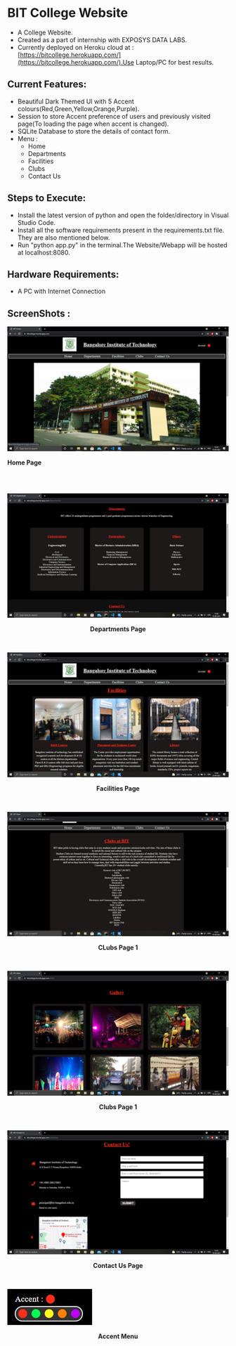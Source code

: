 # BIT College Website

- A College Website.
- Created as a part of internship with EXPOSYS DATA LABS.
- Currently deployed on Heroku cloud at : [https://bitcollege.herokuapp.com/](https://bitcollege.herokuapp.com/).Use Laptop/PC for best results.

## Current Features:

- Beautiful Dark Themed UI with 5 Accent colours(Red,Green,Yellow,Orange,Purple).
- Session to store Accent preference of users and previously visited page(To loading the page when accent is changed).
- SQLite Database to store the details of contact form.
- Menu :
  - Home
  - Departments
  - Facilities
  - Clubs
  - Contact Us

## Steps to Execute:

- Install the latest version of python and open the folder/directory in Visual Studio Code.
- Install all the software requirements present in the requirements.txt file. They are also mentioned below.
- Run "python app.py" in the terminal.The Website/Webapp will be hosted at localhost:8080.

## Hardware Requirements:

- A PC with Internet Connection

## ScreenShots :

<p align="center">

![Home Page](/static/images/sc/Home1.JPG)
<br>

**Home Page**

<br>
<br>

![Departments Page](/static/images/sc/Departments.JPG)
<br><center>

**Departments Page**
<br></center>
<br>

![Facilities Page](/static/images/sc/Facilities_1.JPG)
<br><center>

**Facilities Page**
<br></center>
<br>

![Clubs Page 1(Clubs)](/static/images/sc/Clubs_1.JPG)
<br><center>

**CLubs Page 1**
<br></center>
<br>

![Clubs Page 2(Gallery)](/static/images/sc/Clubs_2.JPG)
<br><center>

**Clubs Page 1**
<br></center>
<br>

![Contact Us Page](/static/images/sc/Contact_Us.JPG)
<br><center>

**Contact Us Page**
<br></center>
<br>

![Accent Menu](/static/images/sc/Accent_Menu.JPG)
<br><center>

**Accent Menu**
<br></center>
<br>

</p>
